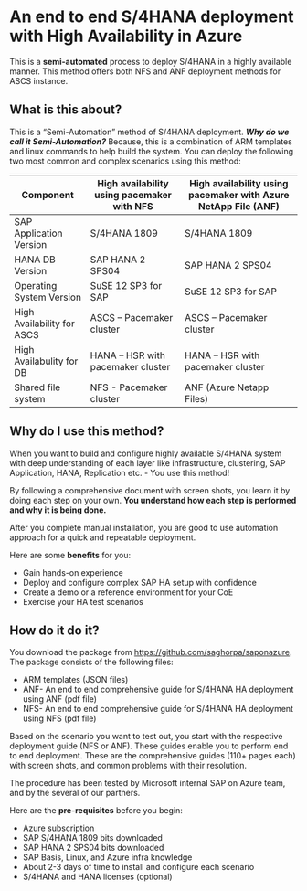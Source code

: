 # An end to end S/4HANA deployment with High Availability in Azure

This is a **semi-automated** process to deploy S/4HANA in a highly available manner. This method offers both NFS and ANF deployment methods for ASCS instance.

## What is this about?
This is a “Semi-Automation” method of S/4HANA deployment. ***Why do we call it Semi-Automation?*** Because, this is a combination of ARM templates and linux commands to help build the system.  You can deploy the following two most common and complex scenarios using this method:

| Component | High availability using pacemaker with NFS	| High availability using pacemaker with Azure NetApp File (ANF) |
| --- | --- | --- |
| SAP Application Version | S/4HANA 1809 | S/4HANA 1809 |
| HANA DB Version | SAP HANA 2 SPS04 | SAP HANA 2 SPS04 |
| Operating System Version | SuSE 12 SP3 for SAP | SuSE 12 SP3 for SAP |
| High Availability for ASCS | ASCS – Pacemaker cluster | ASCS – Pacemaker cluster |
| High Availabulity for DB | HANA – HSR with pacemaker cluster | HANA – HSR with pacemaker cluster |
| Shared file system | NFS - Pacemaker cluster	| ANF (Azure Netapp Files) |


## Why do I use this method?
When you want to build and configure highly available S/4HANA system with deep understanding of each layer like infrastructure, clustering, SAP Application, HANA, Replication etc. - You use this method!

By following a comprehensive document with screen shots, you learn it by doing each step on your own. **You understand how each step is performed and why it is being done.**

After you complete manual installation, you are good to use automation approach for a quick and repeatable deployment. 

Here are some **benefits** for you:

- Gain hands-on experience 
- Deploy and configure complex SAP HA setup with confidence
- Create a demo or a reference environment for your CoE
- Exercise your HA test scenarios

## How do it do it?
You download the package from https://github.com/saghorpa/saponazure. The package consists of the following files:

- ARM templates (JSON files)
- ANF- An end to end comprehensive guide for S/4HANA HA deployment using ANF (pdf file)
- NFS- An end to end comprehensive guide for S/4HANA HA deployment using NFS (pdf file)

Based on the scenario you want to test out, you start with the respective deployment guide (NFS or ANF). These guides enable you to perform end to end deployment. These are the comprehensive guides (110+ pages each) with screen shots, and common problems with their resolution.

The procedure has been tested by Microsoft internal SAP on Azure team, and by the several of our partners.

Here are the **pre-requisites** before you begin:

- Azure subscription 
- SAP S/4HANA 1809 bits downloaded
- SAP HANA 2 SPS04 bits downloaded
- SAP Basis, Linux, and Azure infra knowledge
- About 2-3 days of time to install and configure each scenario
- S/4HANA and HANA licenses (optional)

